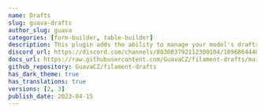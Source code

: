 ```yaml
---
name: Drafts
slug: guava-drafts
author_slug: guava
categories: [form-builder, table-builder]
description: This plugin adds the ability to manage your model's drafts and revisions in your filament resources.
discord_url: https://discord.com/channels/883083792112300104/1096864448880316587
docs_url: https://raw.githubusercontent.com/GuavaCZ/filament-drafts/main/README.md
github_repository: GuavaCZ/filament-drafts
has_dark_theme: true
has_translations: true
versions: [2, 3]
publish_date: 2023-04-15
---
```

